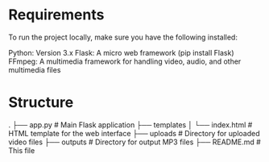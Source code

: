 # Requirements
To run the project locally, make sure you have the following installed:

Python: Version 3.x
Flask: A micro web framework (pip install Flask)
FFmpeg: A multimedia framework for handling video, audio, and other multimedia files

# Structure
.
├── app.py               # Main Flask application
├── templates
│   └── index.html       # HTML template for the web interface
├── uploads              # Directory for uploaded video files
├── outputs              # Directory for output MP3 files
├── README.md            # This file

